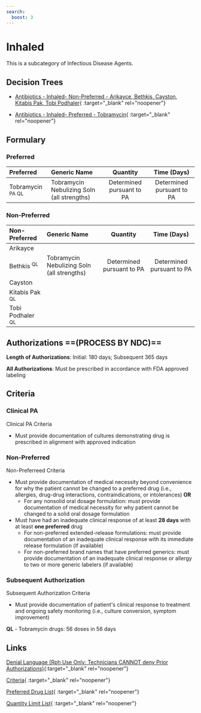 ```yaml
---
search:
  boost: 3
---
```


# Inhaled

This is a subcategory of Infectious Disease Agents.

## Decision Trees

- [Antibiotics - Inhaled- Non-Preferred - Arikayce, Bethkis, Cayston, Kitabis Pak, Tobi Podhaler](https://forms.office.com/Pages/ResponsePage.aspx?id=nPhjxpvvj0G9PUHkbAzgaN9UYz8EqmlIs3_TYn4TbXBUNklGMlY2WTJUTFRMWENTNkxXQVVEUUVFRyQlQCN0PWcu){ :target="_blank" rel="noopener"}

- [Antibiotics - Inhaled- Preferred - Tobramycin](https://forms.office.com/Pages/ResponsePage.aspx?id=nPhjxpvvj0G9PUHkbAzgaN9UYz8EqmlIs3_TYn4TbXBUNFlXQ05YUlRLVjA2RzU0OUYwUUhHQktGVCQlQCN0PWcu){ :target="_blank" rel="noopener"}

## Formulary

### Preferred

| Preferred                   | Generic Name                               |         Quantity          |        Time (Days)        |
|:----------------------------|:-------------------------------------------|:-------------------------:|:-------------------------:|
| Tobramycin <sup>PA QL</sup> | Tobramycin Nebulizing Soln (all strengths) | Determined pursuant to PA | Determined pursuant to PA |

### Non-Preferred

| Non-Preferred                | Generic Name                               |         Quantity          |        Time (Days)        |
|:-----------------------------|:-------------------------------------------|:-------------------------:|:-------------------------:|
| Arikayce                     |                                            |                           |                           |
| Bethkis <sup> QL</sup>       | Tobramycin Nebulizing Soln (all strengths) | Determined pursuant to PA | Determined pursuant to PA |
| Cayston                      |                                            |                           |                           |
| Kitabis Pak <sup> QL</sup>   |                                            |                           |                           |
| Tobi Podhaler <sup> QL</sup> |                                            |                           |                           |

## Authorizations ==(PROCESS BY NDC)==

**Length of Authorizations**: Initial: 180 days; Subsequent 365 days

**All Authorizations**: Must be prescribed in accordance with FDA approved labeling

## Criteria

### Clinical PA

Clinical PA Criteria

- Must provide documentation of cultures demonstrating drug is prescribed in alignment with approved indication

### Non-Preferred

Non-Preferreed Criteria

- Must provide documentation of medical necessity beyond convenience for why the patient cannot be changed to a preferred drug (i.e., allergies, drug-drug interactions, contraindications, or intolerances) **OR**
    - For any nonsolid oral dosage formulation: must provide documentation of medical necessity for why patient cannot be changed to a solid oral dosage formulation
- Must have had an inadequate clinical response of at least **28 days** with at least **one preferred** drug
    - For non-preferred extended-release formulations: must provide documentation of an inadequate clinical response with its immediate release formulation (if available)
    - For non-preferred brand names that have preferred generics: must provide documentation of an inadequate clinical response or allergy to two or more generic labelers (if available)

### Subsequent Authorization

Subsequent Authorization Criteria

- Must provide documentation of patient's clinical response to treatment and ongoing safety monitoring (i.e., culture conversion, symptom improvement)

**QL** - Tobramycin drugs: 56 doses in 56 days

## Links

[Denial Language (Rph Use Only: Technicians CANNOT deny Prior Authorizations)](https://mygainwell-my.sharepoint.com.mcas.ms/:w:/r/personal/rachel_carpenter_gainwelltechnologies_com/_layouts/15/Doc.aspx?sourcedoc=%7BCD777F63-7F18-4713-8D6A-B043BEE631F5%7D&file=Denial%20Language%20Updated%2009112023.docx&action=embedview&mobileredirect=true&wdStartOn=74&cid=f4472ece-6d4f-4694-b0c5-c150a2f53fea){:target="_blank" rel="noopener"} 

[Criteria](https://spbm.medicaid.ohio.gov/SPDocumentLibrary/DocumentLibrary/UPDL/UPDL%20criteria%20effective%2001.01.2024.pdf#page=81){ :target="_blank" rel="noopener"} 

[Preferred Drug List](https://spbm.medicaid.ohio.gov/SPDocumentLibrary/DocumentLibrary/UPDL/UPDL%20effective%2001.01.2024.pdf#page=26){ :target="_blank" rel="noopener"}

[Quantity Limit List](https://spbm.medicaid.ohio.gov/SPDocumentLibrary/DocumentLibrary/UPDL/Quantity%20Limits.pdf){ :target="_blank" rel="noopener"}
